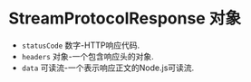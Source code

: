 # StreamProtocolResponse 对象

* `statusCode` 数字-HTTP响应代码.
* `headers` 对象-一个包含响应头的对象.
* `data` 可读流-一个表示响应正文的Node.js可读流.